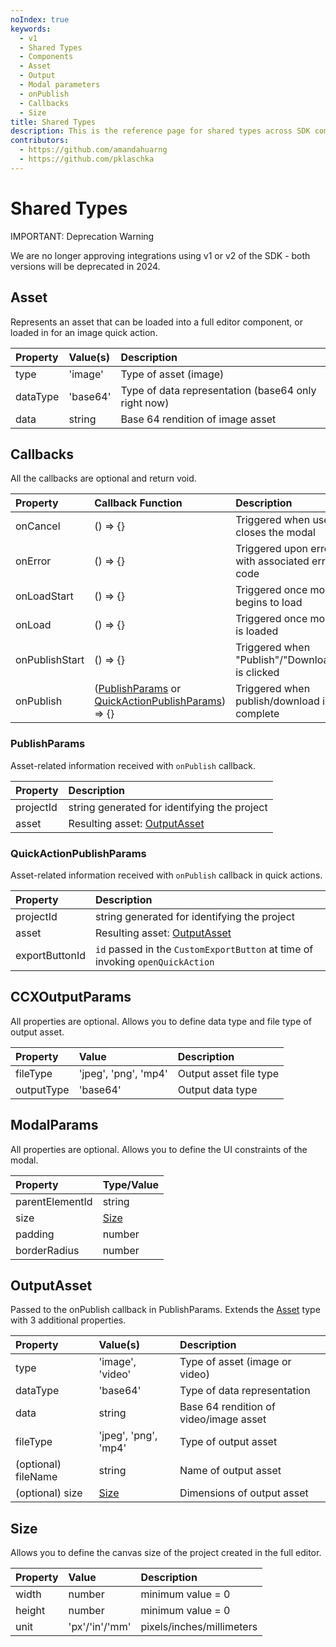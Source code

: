 ```yaml
---
noIndex: true
keywords:
  - v1
  - Shared Types
  - Components
  - Asset
  - Output
  - Modal parameters
  - onPublish
  - Callbacks
  - Size
title: Shared Types
description: This is the reference page for shared types across SDK components.
contributors:
  - https://github.com/amandahuarng
  - https://github.com/pklaschka
---
```


# Shared Types

<InlineAlert variant="error" slots="header, text" />

IMPORTANT: Deprecation Warning

We are no longer approving integrations using v1 or v2 of the SDK - both versions will be deprecated in 2024.

## Asset

Represents an asset that can be loaded into a full editor component, or loaded in for an image quick action.

| Property | Value(s) | Description
|:-- | :-- | :--
| type | 'image' | Type of asset (image)
| dataType | 'base64' | Type of data representation (base64 only right now)
| data | string | Base 64 rendition of image asset

## Callbacks

All the callbacks are optional and return void.

| Property | Callback Function | Description
| :-- | :-- | :--
| onCancel | () => {}| Triggered when user closes the modal
| onError | () => {} | Triggered upon error with associated error code
| onLoadStart | () => {} | Triggered once modal begins to load
| onLoad | () => {} | Triggered once modal is loaded
| onPublishStart | () => {} | Triggered when "Publish"/"Download" is clicked
| onPublish | ([PublishParams](#publishparams) or [QuickActionPublishParams](#quickactionpublishparams)) => {} | Triggered when publish/download is complete

### PublishParams

Asset-related information received with `onPublish` callback.

| Property | Description
| :-- | :--
| projectId | string generated for identifying the project
| asset | Resulting asset: [OutputAsset](#outputasset)

### QuickActionPublishParams

Asset-related information received with `onPublish` callback in quick actions.

| Property | Description
| :-- | :--
| projectId | string generated for identifying the project
| asset | Resulting asset: [OutputAsset](#outputasset)
| exportButtonId | `id` passed in the `CustomExportButton` at time of invoking `openQuickAction`

## CCXOutputParams

All properties are optional. Allows you to define data type and file type of output asset.

| Property | Value | Description
| :-- | :--| :--
| fileType | 'jpeg', 'png', 'mp4' | Output asset file type
| outputType | 'base64' | Output data type

## ModalParams

All properties are optional. Allows you to define the UI constraints of the modal.

| Property | Type/Value |
| :-- | :--|
|parentElementId| string
|size | [Size](#size)
| padding | number
| borderRadius | number

## OutputAsset

Passed to the onPublish callback in PublishParams. Extends the [Asset](#asset) type with 3 additional properties.

| Property | Value(s) | Description
|:-- | :-- | :--
| type | 'image', 'video' | Type of asset (image or video)
| dataType | 'base64' | Type of data representation
| data | string | Base 64 rendition of video/image asset
| fileType | 'jpeg', 'png', 'mp4' | Type of output asset
| (optional) fileName | string | Name of output asset
| (optional) size | [Size](#size) | Dimensions of output asset

## Size

Allows you to define the canvas size of the project created in the full editor.

| Property | Value | Description
| :-- | :--| :--
|width| number | minimum value = 0
|height | number | minimum value = 0
| unit | 'px'/'in'/'mm' | pixels/inches/millimeters
